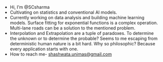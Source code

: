 -  Hi, I’m @SCsharma
- Cultivating on statistics and conventional AI models.
- Currently working on data analysis and building machine learning models. Surface fitting for exponential functions is a complex operation. Multi-lane roads can be a solution to the mentioned problem. 
- Interpolation and Extrapolation are a tuple of paradoxes. To determine the unknown or to determine the probable? Seems to me escaping from deterministic human nature is a bit hard. Why so philosophic? Because every application starts with one. 
- How to reach me- shashwata.unimas@gmail.com

<!---
ShashJan94/ShashJan94 is a ✨ special ✨ repository because its `README.md` (this file) appears on your GitHub profile.
You can click the Preview link to take a look at your changes.
--->
